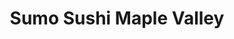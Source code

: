 ---
layout: place
title: Sumo Sushi Maple Valley
permalink: /washington/maple-valley/sumo-sushi-maple-valley.html
stateAbbr: WA
stateName: Washington
cityName: Maple Valley
seo:
  type: restaurant
  links: null
place_id: ChIJuYTAL11gkFQRbWjpYVJpgF4
photos:
  - name: >-
      places/ChIJuYTAL11gkFQRbWjpYVJpgF4/photos/AeeoHcJac3nmCAm6uzBM-79EwDgulZ5IJhDz_JEsseUPL4Ri-eweIZlOfEzEVQEXSG3VYVwlT-ME7flHDYeCGNvyO2hAlY2_99hiK0448SEpY9eUryiXu08gm3usghuLB2Qe88fei7D7Dy8U0dBt6FWkiKl0ThaGhorqaOsMpd0vMY3CeBeqhyTF4mzgjDeG7hI2s1NgTmpnfRTeGreo6Ykc_aUyvdCEk1GFdtBMgMfh-2sd5MRNx9geOGot-CjX2QkcfcTunUa8NnN9PjiU5whFx_fBNGn9JpRjsb92Oz_UmayN2Q
    widthPx: 4032
    heightPx: 3024
    authorAttributions:
      - displayName: Sumo Sushi Maple Valley
        uri: https://maps.google.com/maps/contrib/109103364708933978918
        photoUri: >-
          https://lh3.googleusercontent.com/a-/ALV-UjUZCHmp48fGzEEpcfvS4BkzCMjZJ0jyNmzG5uL1WT4PIfmu8MIj=s100-p-k-no-mo
    flagContentUri: >-
      https://www.google.com/local/imagery/report/?cb_client=maps_api_places.places_api&image_key=!1e10!2sAF1QipPjyNB9r-fNa_W_obK9PDEnZZR7PjjVYZ2r2-Q3&hl=en-US
    googleMapsUri: >-
      https://www.google.com/maps/place//data=!3m4!1e2!3m2!1sAF1QipPjyNB9r-fNa_W_obK9PDEnZZR7PjjVYZ2r2-Q3!2e10!4m2!3m1!1s0x5490605d2fc084b9:0x5e80695261e9686d
  - name: >-
      places/ChIJuYTAL11gkFQRbWjpYVJpgF4/photos/AeeoHcJdEkrjlUfg_ERGPZg8xWfHbw7SvW2Dc7EEFTpMHYmcAv5jrrBPLIXH869VEKEC5fNcTI_I3uzvUoicp2ECgIU0HX48MPlYZPeAW9xw5Kapc2sZHW8iaa_z6Z7JfHi4hRmz2k2UDqqfupULc5IpZ9h5zBTAfA6CxFl3_nEMwgrn8XvsXBqQ8dTL_c-3v5yrQ8h5L8AdAKrih5CORadpExtSXxEsMjnyR4LyDVLRl-grjGV7OkquYJsVMrlHvXkpNub-JwVz4r32sKBjBy5fj9Z3JkJtTq4RR3zz9SIdDzKM5Q
    widthPx: 1290
    heightPx: 968
    authorAttributions:
      - displayName: Sumo Sushi Maple Valley
        uri: https://maps.google.com/maps/contrib/109103364708933978918
        photoUri: >-
          https://lh3.googleusercontent.com/a-/ALV-UjUZCHmp48fGzEEpcfvS4BkzCMjZJ0jyNmzG5uL1WT4PIfmu8MIj=s100-p-k-no-mo
    flagContentUri: >-
      https://www.google.com/local/imagery/report/?cb_client=maps_api_places.places_api&image_key=!1e10!2sAF1QipOOcHfzs-3Ei72MfyV-wfzDrIMbwSMqpvYY6TZb&hl=en-US
    googleMapsUri: >-
      https://www.google.com/maps/place//data=!3m4!1e2!3m2!1sAF1QipOOcHfzs-3Ei72MfyV-wfzDrIMbwSMqpvYY6TZb!2e10!4m2!3m1!1s0x5490605d2fc084b9:0x5e80695261e9686d
  - name: >-
      places/ChIJuYTAL11gkFQRbWjpYVJpgF4/photos/AeeoHcLLXaKz19lpEi77thU7EvtYptHuuaF2Pr4_vurg4OaOLz3_Is37aE4m7oieML1qkPjjPWLpj50PVv6Fx5omlvEBOhhVoNOushXQj3soTkhKLu-Obekh5wGninR1cBvQ1oRFuL5Z4ANky0n0GU5MWQZpedKg7MgfW__8x8mUa60xZ_hrrhCijIIEGMhxT948ZAAJum6OEg9MWFMCVbZQZhYRK6QnWfqeHcxnQ1-6-2h_D5E7RitJnoQumSbGE_iEWFqBCL8CiXVUwv8V2vJRF073vzxDXciBTlqpmvT2ho8Vv5-ZIvOGdkg5t-RRK15XAKYLraSxvTkdJBgwrCZCWPebo69QxrVl1TOsiLe2TvnBjD4rhMWT7AFcILZEJidAsrPPGAWWUi8DJvL1ev_5lga1EEkfUQE8vg0jP_UuXSIywXvu
    widthPx: 4032
    heightPx: 3024
    authorAttributions:
      - displayName: Jenn L.
        uri: https://maps.google.com/maps/contrib/105666237981361336909
        photoUri: >-
          https://lh3.googleusercontent.com/a-/ALV-UjVLAPtipa0-3KO-Cpd2fCBOGD0Vjj9rtx57G4yLynxVfYHcz2oQQA=s100-p-k-no-mo
    flagContentUri: >-
      https://www.google.com/local/imagery/report/?cb_client=maps_api_places.places_api&image_key=!1e10!2sCIHM0ogKEICAgMCIhoO7ggE&hl=en-US
    googleMapsUri: >-
      https://www.google.com/maps/place//data=!3m4!1e2!3m2!1sCIHM0ogKEICAgMCIhoO7ggE!2e10!4m2!3m1!1s0x5490605d2fc084b9:0x5e80695261e9686d
  - name: >-
      places/ChIJuYTAL11gkFQRbWjpYVJpgF4/photos/AeeoHcKtn3M0PALNKs6_tq0gdXemD71H6Db2FFT5uyl2K0xaWSmj-jxNrLdjUc8mjxXrGFem0eVXdB3oqrHtTSg6pImknWPShiZRobKxkCOnPLLsHiZnr3aVbKyx5hmLmVmK_0iE-9-jdV5c6dLPHG9Rg5HrynfCC7ckZUgdajYtgtHGxeHeoMLMTS9yp-0XHTtso8zrPTh5oV-kcyanU3lRiJgHNd--yPfGx_LNZ5PhXzjBdLDOFgTBhK4boCUMJND3lqV1V_XwRwPQl0NxDurPWXk85V5Ku-_uPr-Aquxplot_jzHg_NNjZctKtiR0-rlieyIxlzHPrwWo8FmxbWnNczigT1t_4rClxPOzOvNM5UzeuqktS1DaJgav3BEwN0BXH5d3JmkdNCuqI-51RPNPtWMJ7-Degr6m9djMFYYoATO-UWtN
    widthPx: 4032
    heightPx: 3024
    authorAttributions:
      - displayName: Aspen Pomeroy (Luke)
        uri: https://maps.google.com/maps/contrib/100585271299237565775
        photoUri: >-
          https://lh3.googleusercontent.com/a-/ALV-UjVgUZrNRHQyROuKU1N_FWZw9jC3kHENiZoYwGrpIAlmvhOKbLG0=s100-p-k-no-mo
    flagContentUri: >-
      https://www.google.com/local/imagery/report/?cb_client=maps_api_places.places_api&image_key=!1e10!2sCIHM0ogKEICAgICbmtHM9QE&hl=en-US
    googleMapsUri: >-
      https://www.google.com/maps/place//data=!3m4!1e2!3m2!1sCIHM0ogKEICAgICbmtHM9QE!2e10!4m2!3m1!1s0x5490605d2fc084b9:0x5e80695261e9686d
  - name: >-
      places/ChIJuYTAL11gkFQRbWjpYVJpgF4/photos/AeeoHcJ9hjtMkRLVrihGucRtAvZrNAkGRmo9wDx3WLtDzToy42u8Ntu4LRulyh0G9_wCQ39vlWnUBSCWP_DzY6A11FwwByj51ieXSVdJMZdVriPCF1DaWgNv3elVVbCYRSWu1poVt7HxI_S3mUEvBD8UZ9S5-tS6auViGIoxbcI345wyuVaObrx1IP3M6B7Qi_l1QZQVx4qRk_6rLMC47vIxNYQQ9NJzZ7cGtiHbCyl31uCYJ-OixDnQP54Eh7Qv8RGhrOAr09xZ-kqgCTiT1TLOKAF-hoKiQ3CcKA7TtPNtIOpPxA
    widthPx: 4032
    heightPx: 3024
    authorAttributions:
      - displayName: Sumo Sushi Maple Valley
        uri: https://maps.google.com/maps/contrib/109103364708933978918
        photoUri: >-
          https://lh3.googleusercontent.com/a-/ALV-UjUZCHmp48fGzEEpcfvS4BkzCMjZJ0jyNmzG5uL1WT4PIfmu8MIj=s100-p-k-no-mo
    flagContentUri: >-
      https://www.google.com/local/imagery/report/?cb_client=maps_api_places.places_api&image_key=!1e10!2sAF1QipM_mNNWX86ssKI2qP9l-8FYqixvqlpoPYBkaRz7&hl=en-US
    googleMapsUri: >-
      https://www.google.com/maps/place//data=!3m4!1e2!3m2!1sAF1QipM_mNNWX86ssKI2qP9l-8FYqixvqlpoPYBkaRz7!2e10!4m2!3m1!1s0x5490605d2fc084b9:0x5e80695261e9686d
  - name: >-
      places/ChIJuYTAL11gkFQRbWjpYVJpgF4/photos/AeeoHcKtQxkeZQjW7JMcyDAPsBji9URP1Hr5TAukwqFwK-waUbhPBVdoN6feBpxM87M6zylQ-biXSGyDO2FzMxlj_infWPUgg7p6LUzNqCc3dPSNnb0VBqNiC29k6hC-J3xhur825uZBXh2BrSNfyjVwppBbOaPAvOvCMBCXLHA4SwY2uPGcQDcUlvMGaz0WdLaNfXzQsckCpoXbbwdM654jsS0NAVgp8eVllj8Xkj6Iq7ho1cEhNjBaobwpQvAO68twhNymICgBkFKgMj9qb-eK5Na_hqrFNoUfhUNSqJ2_0nWtTL0asQtbLOwT3W9Ff1fhMqp4knVuWDpN8GiWA8xvR3KO9I8LRpW6vyyOt6aVaqz1tAmld4jZr_M9g9UubPBk015OYt_y07EXjCpsGzafZEp7n-LaIVkfCrYAG4Q2wOccmg
    widthPx: 4032
    heightPx: 3024
    authorAttributions:
      - displayName: Michelle Faulk
        uri: https://maps.google.com/maps/contrib/100385694038695996008
        photoUri: >-
          https://lh3.googleusercontent.com/a-/ALV-UjWbGlY2ozMXsoMabZnklZZ7GJH8SDNpi8teezsuOgceG8dmx4kV=s100-p-k-no-mo
    flagContentUri: >-
      https://www.google.com/local/imagery/report/?cb_client=maps_api_places.places_api&image_key=!1e10!2sCIHM0ogKEICAgID_t6Gmfw&hl=en-US
    googleMapsUri: >-
      https://www.google.com/maps/place//data=!3m4!1e2!3m2!1sCIHM0ogKEICAgID_t6Gmfw!2e10!4m2!3m1!1s0x5490605d2fc084b9:0x5e80695261e9686d
  - name: >-
      places/ChIJuYTAL11gkFQRbWjpYVJpgF4/photos/AeeoHcLWk990-3FpEgchMAgdP9EuY87u2fIu1BGLXr3OMhSisMHfn_z4Cr4mQkRl0rW1hwY6qbhQ5IvLVC_4Ea9FNP372RIa2aNmVjFaEdPdnfeceAGJ7RyTzPPXs70SuHtIz0BjkX5oZhx3vB6nLNMrc95fVT_3sIqAEFRMSHLQv-XkHOagH2GxJQ05noZiqIslp-a7Lqo1FA33w5ORQndJH2nYx3ZfwggSZCuNiTILNQ8VrIV1mYE6jziibVczPBOyJNxWJMPSMJ3reivxiHnDbYtxKJrEPnx5PxqHtXwFAMoJhYGYEF7Wm8xI4YeLAd7jKzaJXcocSi0zxQa8QzZrttbfJzHCQaOQfqPNHJryU1Rbw2_XuvG5XmH-MPCsU41vASS1h5FlMKeELDJIXtYeGtVVxuPxZBVlBGDX-iEt90sGpVZB
    widthPx: 4800
    heightPx: 2700
    authorAttributions:
      - displayName: Jim Flynn
        uri: https://maps.google.com/maps/contrib/110744244426707212022
        photoUri: >-
          https://lh3.googleusercontent.com/a/ACg8ocLLkdcp54h678vZP_lU-bXUrUQq6RDf1zmraKHP4KAIrVgSzg=s100-p-k-no-mo
    flagContentUri: >-
      https://www.google.com/local/imagery/report/?cb_client=maps_api_places.places_api&image_key=!1e10!2sCIHM0ogKEICAgICE2cHu8gE&hl=en-US
    googleMapsUri: >-
      https://www.google.com/maps/place//data=!3m4!1e2!3m2!1sCIHM0ogKEICAgICE2cHu8gE!2e10!4m2!3m1!1s0x5490605d2fc084b9:0x5e80695261e9686d
  - name: >-
      places/ChIJuYTAL11gkFQRbWjpYVJpgF4/photos/AeeoHcIVCQbrakZ0ZT1LSsk1QErAVN0D-Yvj2G5yQMKO0VRVkjD_RQJsaoAUoVM0b6it2HxS74z54HNk9K3VUTvSQVXK_u9_zvSnt9Zp-LRhXM5GNdYbP-hcaBxLV4J1UPP37k-a3ZOT1xpqEuAsJrmVxH_1ebDAzbdK_deVi30trzcOSB8XeuH5U3pFh_NSZ5Fi33cAKR9_91c_5C9BL1v7_0DSacluvr4M0lx07FQ0qO5wdJdcjgE4eYRpsMKcuAUWB147kC2OHCPYxHphmhA5Onmkg8HMRf2QEhRnvFudT7Auk1IfC-3FsDff_CQxAfHTIbVcsW_0WCN9YFYjI8c6w0YGAfiMzEodesTAHIm27f8tcjPP-xIDbs0Eewv65paa4Hi6N8yq4Ss7dOBHblQU8g7C9bBVdL4fuJbwIa5eImUYLA
    widthPx: 800
    heightPx: 600
    authorAttributions:
      - displayName: Whitney
        uri: https://maps.google.com/maps/contrib/100801156174404895984
        photoUri: >-
          https://lh3.googleusercontent.com/a-/ALV-UjXGDN7AAfs5Ew9ihKW2pNwAxAPoIQ2O0JzMGVgfInq1_wRvBeRA=s100-p-k-no-mo
    flagContentUri: >-
      https://www.google.com/local/imagery/report/?cb_client=maps_api_places.places_api&image_key=!1e10!2sCIHM0ogKEICAgIDR-tiWMQ&hl=en-US
    googleMapsUri: >-
      https://www.google.com/maps/place//data=!3m4!1e2!3m2!1sCIHM0ogKEICAgIDR-tiWMQ!2e10!4m2!3m1!1s0x5490605d2fc084b9:0x5e80695261e9686d
  - name: >-
      places/ChIJuYTAL11gkFQRbWjpYVJpgF4/photos/AeeoHcIVOKMn_pChQUmx62az8qHWk2uxYFi92vADXLf4Hh7N0NM7YSMVYrdvk8bpD6oh4YyeRoPIF0TvTUa1ZrW0HWkcJLyxBrN_ZF_mSDtFyh65fXcFgPgzaclZs6lQIjmF3O2CXpSFSdYnI79rhPB5iTkvo_WocR-w1t_KkCO17YtwRFjOB8gohhlzhhalJFel6jO8RqGDoFenzQ4s_Cx657qwx_QsBtD6MxrtDnSc2OySk22ieQ_5265Csag7LJjvsTF26zn3sXtdL8v5071SRXUNPyojA8yPGaIBIJgJUMZhlje532BchHJc9Z8BeSywPDhfxXxcjgbSCCG5kRMkFl9CkYwUNn6-IzYmZM5-BzNDqZ6DzXJAIY8cngy1i_qm8k0nj0APLC4FnMksuPT0tJO0d-WDY5TaB_BerqUGuydtZA
    widthPx: 3024
    heightPx: 4032
    authorAttributions:
      - displayName: Aspen Pomeroy (Luke)
        uri: https://maps.google.com/maps/contrib/100585271299237565775
        photoUri: >-
          https://lh3.googleusercontent.com/a-/ALV-UjVgUZrNRHQyROuKU1N_FWZw9jC3kHENiZoYwGrpIAlmvhOKbLG0=s100-p-k-no-mo
    flagContentUri: >-
      https://www.google.com/local/imagery/report/?cb_client=maps_api_places.places_api&image_key=!1e10!2sCIHM0ogKEICAgICbmtHMDQ&hl=en-US
    googleMapsUri: >-
      https://www.google.com/maps/place//data=!3m4!1e2!3m2!1sCIHM0ogKEICAgICbmtHMDQ!2e10!4m2!3m1!1s0x5490605d2fc084b9:0x5e80695261e9686d
  - name: >-
      places/ChIJuYTAL11gkFQRbWjpYVJpgF4/photos/AeeoHcIOWf2Q56pMd-uNk13hXf1ePlETRrl7USXGZ1QgAnQeqacS78Yt8e7F1rmhyhYsQm29j6ddPhqOM-J0O8oPgj8X3C0afQyhMQaq8uNei8bAmn9aIB4YU3HeGR9sWrBaixAQlrdsHvghUPBdrhvfUDVwcMGU6OypMRrXtpi-wOtVj-qgqRR6dD_ojXw0HElTtUGTJvV4rafGcPf30IyvYjo1RKfj0WuArIawiV2Mp-b7SDPAvaAXCBVEO69-n0TyrbfgEBbEgmpy0eKY8HVFY4aL5iu-MhSxYqiKUF38XZKCDw
    widthPx: 3024
    heightPx: 4032
    authorAttributions:
      - displayName: Sumo Sushi Maple Valley
        uri: https://maps.google.com/maps/contrib/109103364708933978918
        photoUri: >-
          https://lh3.googleusercontent.com/a-/ALV-UjUZCHmp48fGzEEpcfvS4BkzCMjZJ0jyNmzG5uL1WT4PIfmu8MIj=s100-p-k-no-mo
    flagContentUri: >-
      https://www.google.com/local/imagery/report/?cb_client=maps_api_places.places_api&image_key=!1e10!2sAF1QipM-xXPl0opPOENjZYAXXN0UzrVfMFF_DICm7Y2n&hl=en-US
    googleMapsUri: >-
      https://www.google.com/maps/place//data=!3m4!1e2!3m2!1sAF1QipM-xXPl0opPOENjZYAXXN0UzrVfMFF_DICm7Y2n!2e10!4m2!3m1!1s0x5490605d2fc084b9:0x5e80695261e9686d
address: '23745 225th Way SE #101, Maple Valley, WA 98038, USA'
street: '23745 225th Way SE #101'
city: Maple Valley
state: WA
zip: '98038'
country: USA
neighborhood: null
latitude: '47.388314'
longitude: '-122.042645'
accessibility_options:
  wheelchairAccessibleParking: true
  wheelchairAccessibleEntrance: true
  wheelchairAccessibleRestroom: true
  wheelchairAccessibleSeating: true
business_status: OPERATIONAL
name: Sumo Sushi Maple Valley
google_maps_links:
  directionsUri: >-
    https://www.google.com/maps/dir//''/data=!4m7!4m6!1m1!4e2!1m2!1m1!1s0x5490605d2fc084b9:0x5e80695261e9686d!3e0
  placeUri: https://maps.google.com/?cid=6809558439135111277
  writeAReviewUri: >-
    https://www.google.com/maps/place//data=!4m3!3m2!1s0x5490605d2fc084b9:0x5e80695261e9686d!12e1
  reviewsUri: >-
    https://www.google.com/maps/place//data=!4m4!3m3!1s0x5490605d2fc084b9:0x5e80695261e9686d!9m1!1b1
  photosUri: >-
    https://www.google.com/maps/place//data=!4m3!3m2!1s0x5490605d2fc084b9:0x5e80695261e9686d!10e5
primary_type: Japanese Restaurant
opening_hours:
  regular: null
  current: null
secondary_opening_hours:
  regular:
    weekdayDescriptions: null
    type: null
  current:
    weekdayDescriptions: null
    type: null
phone: null
price_level: null
price_range: null
rating: null
rating_count: 0
website: null
description: >-
  Discover Sumo Sushi in Maple Valley$$$Sumo Sushi Maple Valley in Maple Valley,
  WA, offers a relaxed and inviting atmosphere for anyone craving authentic
  Japanese flavors. This spot features an extensive selection of fresh sushi
  rolls, hearty bento boxes, and classic dishes that appeal to a wide range of
  tastes, making it a go-to choice for sushi enthusiasts in the area. With its
  family-friendly vibe, it's ideal for casual meals or gatherings, emphasizing
  accessibility and comfort for all diners. The menu highlights creative options
  that blend traditional techniques with local inspirations, ensuring a
  satisfying experience for those exploring sushi restaurants nearby.
generative_summary: >-
  Discover Sumo Sushi in Maple Valley$$$Sumo Sushi Maple Valley in Maple Valley,
  WA, offers a relaxed and inviting atmosphere for anyone craving authentic
  Japanese flavors. This spot features an extensive selection of fresh sushi
  rolls, hearty bento boxes, and classic dishes that appeal to a wide range of
  tastes, making it a go-to choice for sushi enthusiasts in the area. With its
  family-friendly vibe, it's ideal for casual meals or gatherings, emphasizing
  accessibility and comfort for all diners. The menu highlights creative options
  that blend traditional techniques with local inspirations, ensuring a
  satisfying experience for those exploring sushi restaurants nearby.
generative_disclosure: Summarized by AI using the Grok-3-Mini model.
reviews: null
review_summary: >-
  What Visitors Are Saying$$$People really enjoy the tasty sushi and flavorful
  chicken teriyaki at this laid-back Japanese spot, with standout rolls like the
  signature specials adding a fun twist to every meal. The team here is super
  friendly and always on point, helping make the whole experience feel welcoming
  and smooth. Folks appreciate how quickly everything comes out, without
  skimping on quality or presentation that makes the food look as good as it
  tastes. Overall, it's a solid pick for anyone hunting for reliable sushi
  places close by, blending fresh ingredients with efficient service to keep
  customers coming back. If you're in the mood for dependable Japanese dining,
  this location often hits the mark with its approachable vibe.
review_disclosure: Summarized by AI using the Grok-3-Mini model.
parking_options: null
payment_options: null
allow_dogs: null
curbside_pickup: null
delivery: null
dine_in: null
good_for_children: null
good_for_groups: null
good_for_sports: null
live_music: null
menu_for_children: null
outdoor_seating: null
reservable: null
restroom: null
serves_beer: null
serves_breakfast: null
serves_brunch: null
serves_cocktails: null
serves_coffee: null
serves_dinner: null
serves_dessert: null
serves_lunch: null
serves_vegetarian_food: null
serves_wine: null
takeout: null
update_category: pro
places_description: null

---